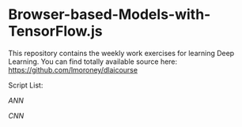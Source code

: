 # Browser-based-Models-with-TensorFlow.js
This repository contains the weekly work exercises for learning Deep Learning.
You can find totally available source here: https://github.com/lmoroney/dlaicourse

Script List:

_ANN_

_CNN_
